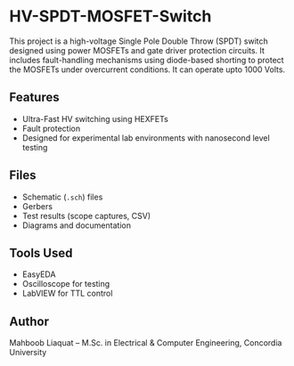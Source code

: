 # HV-SPDT-MOSFET-Switch

This project is a high-voltage Single Pole Double Throw (SPDT) switch designed using power MOSFETs and gate driver protection circuits. It includes fault-handling mechanisms using diode-based shorting to protect the MOSFETs under overcurrent conditions. It can operate upto 1000 Volts.

## Features
- Ultra-Fast HV switching using HEXFETs
- Fault protection 
- Designed for experimental lab environments with nanosecond level testing

## Files
- Schematic (`.sch`) files
- Gerbers 
- Test results (scope captures, CSV)
- Diagrams and documentation

## Tools Used
- EasyEDA 
- Oscilloscope for testing
- LabVIEW for TTL control

## Author
Mahboob Liaquat – M.Sc. in Electrical & Computer Engineering, Concordia University
